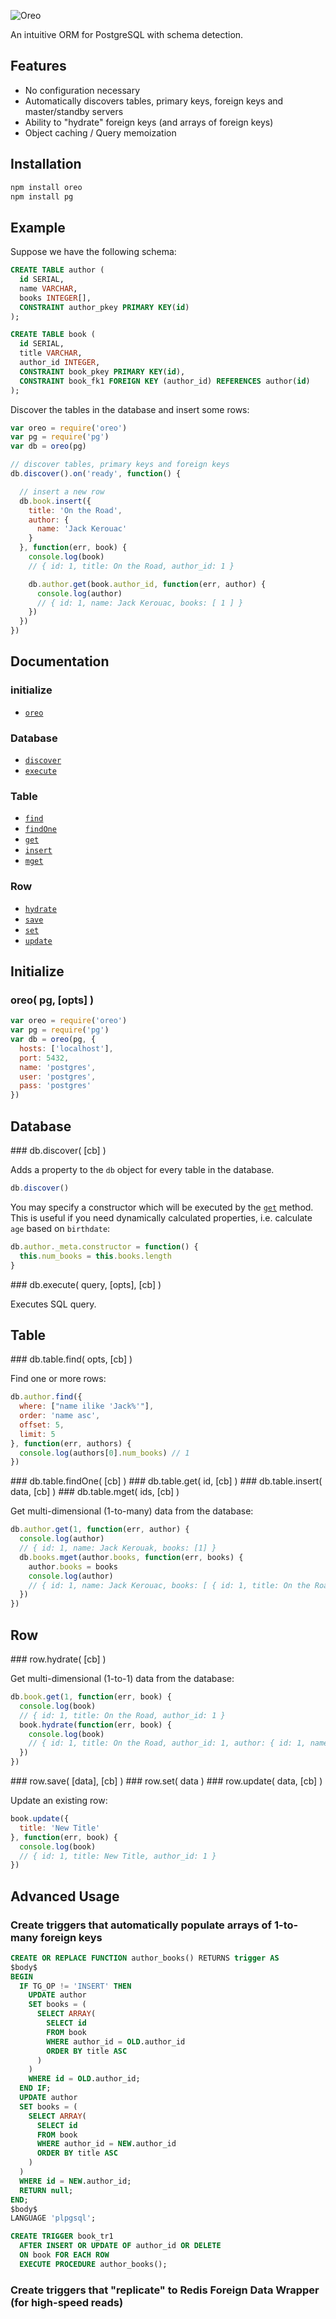 ![Oreo](https://raw.github.com/will123195/oreo/master/oreo.png)



An intuitive ORM for PostgreSQL with schema detection.

## Features

- No configuration necessary
- Automatically discovers tables, primary keys, foreign keys and master/standby servers
- Ability to "hydrate" foreign keys (and arrays of foreign keys)
- Object caching / Query memoization

## Installation

```bash
npm install oreo
npm install pg
```

## Example

Suppose we have the following schema:
```sql
CREATE TABLE author (
  id SERIAL,
  name VARCHAR,
  books INTEGER[],
  CONSTRAINT author_pkey PRIMARY KEY(id)
);

CREATE TABLE book (
  id SERIAL,
  title VARCHAR,
  author_id INTEGER,
  CONSTRAINT book_pkey PRIMARY KEY(id),
  CONSTRAINT book_fk1 FOREIGN KEY (author_id) REFERENCES author(id)
);
```

Discover the tables in the database and insert some rows:
```js
var oreo = require('oreo')
var pg = require('pg')
var db = oreo(pg)

// discover tables, primary keys and foreign keys
db.discover().on('ready', function() {

  // insert a new row
  db.book.insert({
    title: 'On the Road',
    author: {
      name: 'Jack Kerouac'
    }
  }, function(err, book) {
    console.log(book)
    // { id: 1, title: On the Road, author_id: 1 }

    db.author.get(book.author_id, function(err, author) {
      console.log(author)
      // { id: 1, name: Jack Kerouac, books: [ 1 ] }
    })
  })
})
```

## Documentation

### initialize

* [`oreo`](#initialize)

### Database

* [`discover`](#discover)
* [`execute`](#execute)

### Table

* [`find`](#find)
* [`findOne`](#findOne)
* [`get`](#get)
* [`insert`](#insert)
* [`mget`](#mget)

### Row

* [`hydrate`](#hydrate)
* [`save`](#save)
* [`set`](#set)
* [`update`](#update)

## Initialize

### oreo( pg, [opts] )

```js
var oreo = require('oreo')
var pg = require('pg')
var db = oreo(pg, {
  hosts: ['localhost'],
  port: 5432,
  name: 'postgres',
  user: 'postgres',
  pass: 'postgres'
})
```

## Database

<a name="discover" />
### db.discover( [cb] )

Adds a property to the `db` object for every table in the database.

```js
db.discover()
```

You may specify a constructor which will be executed by the [`get`](#get) method.  This is useful if you need dynamically calculated properties, i.e. calculate `age` based on `birthdate`:
```js
db.author._meta.constructor = function() {
  this.num_books = this.books.length
}
```

<a name="execute" />
### db.execute( query, [opts], [cb] )

Executes SQL query.

## Table

<a name="find" />
### db.table.find( opts, [cb] )

Find one or more rows:
```js
db.author.find({
  where: ["name ilike 'Jack%'"],
  order: 'name asc',
  offset: 5,
  limit: 5
}, function(err, authors) {
  console.log(authors[0].num_books) // 1
})
```

<a name="findOne" />
### db.table.findOne( [cb] )

<a name="get" />
### db.table.get( id, [cb] )

<a name="insert" />
### db.table.insert( data, [cb] )

<a name="mget" />
### db.table.mget( ids, [cb] )

Get multi-dimensional (1-to-many) data from the database:
```js
db.author.get(1, function(err, author) {
  console.log(author)
  // { id: 1, name: Jack Kerouak, books: [1] }
  db.books.mget(author.books, function(err, books) {
    author.books = books
    console.log(author)
    // { id: 1, name: Jack Kerouac, books: [ { id: 1, title: On the Road, author_id: 1 } ] }
  })
})
```

## Row

<a name="hydrate" />
### row.hydrate( [cb] )

Get multi-dimensional (1-to-1) data from the database:
```js
db.book.get(1, function(err, book) {
  console.log(book)
  // { id: 1, title: On the Road, author_id: 1 }
  book.hydrate(function(err, book) {
    console.log(book)
    // { id: 1, title: On the Road, author_id: 1, author: { id: 1, name: Jack Kerouac, books: [1] } }
  })
})
```

<a name="save" />
### row.save( [data], [cb] )

<a name="set" />
### row.set( data )

<a name="update" />
### row.update( data, [cb] )

Update an existing row:
```js
book.update({
  title: 'New Title'
}, function(err, book) {
  console.log(book)
  // { id: 1, title: New Title, author_id: 1 }
})
```

## Advanced Usage

### Create triggers that automatically populate arrays of 1-to-many foreign keys

```sql
CREATE OR REPLACE FUNCTION author_books() RETURNS trigger AS
$body$
BEGIN
  IF TG_OP != 'INSERT' THEN
    UPDATE author
    SET books = (
      SELECT ARRAY(
        SELECT id
        FROM book
        WHERE author_id = OLD.author_id
        ORDER BY title ASC
      )
    )
    WHERE id = OLD.author_id;
  END IF;
  UPDATE author
  SET books = (
    SELECT ARRAY(
      SELECT id
      FROM book
      WHERE author_id = NEW.author_id
      ORDER BY title ASC
    )
  )
  WHERE id = NEW.author_id;
  RETURN null;
END;
$body$
LANGUAGE 'plpgsql';

CREATE TRIGGER book_tr1
  AFTER INSERT OR UPDATE OF author_id OR DELETE
  ON book FOR EACH ROW
  EXECUTE PROCEDURE author_books();
```

### Create triggers that "replicate" to Redis Foreign Data Wrapper (for high-speed reads)

